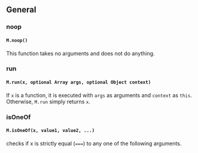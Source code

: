 ## General


### noop

#### `M.noop()`
This function takes no arguments and does not do anything.


### run

#### `M.run(x, optional Array args, optional Object context)`
If `x` is a function, it is executed with `args` as arguments and `context` as `this`. Otherwise, `M.run` simply returns `x`.


### isOneOf

#### `M.isOneOf(x, value1, value2, ...)`
checks if x is strictly equal (`===`) to any one of the following arguments.
